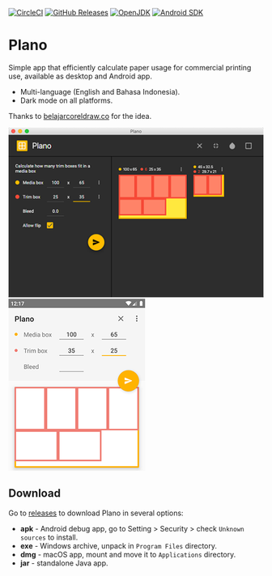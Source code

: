 [![CircleCI](https://img.shields.io/circleci/build/gh/hanggrian/plano)](https://app.circleci.com/pipelines/github/hanggrian/plano/)
[![GitHub Releases](https://img.shields.io/github/release/hanggrian/plano)](https://github.com/hanggrian/plano/releases/)
[![OpenJDK](https://img.shields.io/badge/jdk-17%2B-informational)](https://openjdk.org/projects/jdk/17/)
[![Android SDK](https://img.shields.io/badge/sdk-14%2B-informational)](https://developer.android.com/studio/releases/platforms/#4.0)

# Plano

Simple app that efficiently calculate paper usage for commercial printing use,
available as desktop and Android app.

- Multi-language (English and Bahasa Indonesia).
- Dark mode on all platforms.

Thanks to [belajarcoreldraw.co](http://www.belajarcoreldraw.co/2013/08/software-portable-untuk-menghitung.html)
for the idea.

![JavaFX preview.](https://github.com/hanggrian/plano/raw/assets/preview_javafx.png)
![Android preview.](https://github.com/hanggrian/plano/raw/assets/preview_android.png)

## Download

Go to [releases](https://github.com/hanggrian/plano/releases/) to download
Plano in several options:

- **apk** - Android debug app, go to Setting > Security > check `Unknown sources`
  to install.
- **exe** - Windows archive, unpack in `Program Files` directory.
- **dmg** - macOS app, mount and move it to `Applications` directory.
- **jar** - standalone Java app.
